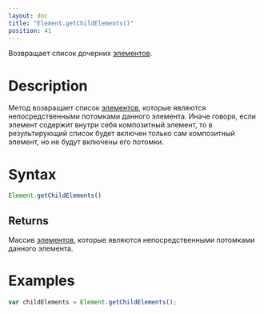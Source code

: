```yaml
---
layout: doc
title: "Element.getChildElements()"
position: 41
---
```


Возвращает список дочерних [элементов](../).

# Description

Метод возвращает список [элементов](../), которые являются непосредственными потомками данного элемента.
Иначе говоря, если элемент содержит внутри себя композитный элемент, то в результирующий список
будет включен только сам композитный элемент, но не будут включены его потомки.

# Syntax

```js
Element.getChildElements()
```

## Returns

Массив [элементов](../), которые являются непосредственными потомками данного элемента.

# Examples

```js
var childElements = Element.getChildElements();
```
